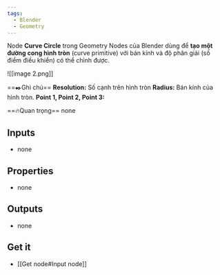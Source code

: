 ```yaml
---
tags:
  - Blender
  - Geometry
---
```

Node **Curve Circle** trong Geometry Nodes của Blender dùng để **tạo một đường cong hình tròn** (curve primitive) với bán kính và độ phân giải (số điểm điều khiển) có thể chỉnh được.

![[image 2.png]]

==✒️Ghi chú==
	**Resolution:**
		Số cạnh trên hình tròn
	**Radius:**
		Bán kính của hình tròn.
	**Point 1, Point 2, Point 3:**
		

==🔥Quan trọng==
	none

## Inputs
- none

## Properties
- none

## Outputs
- none

## Get it
- [[Get node#Input node]]
